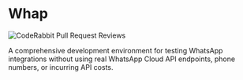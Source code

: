 # Whap

![CodeRabbit Pull Request Reviews](https://img.shields.io/coderabbit/prs/github/fdarian/whap?utm_source=oss&utm_medium=github&utm_campaign=fdarian%2Fwhap&labelColor=171717&color=FF570A&link=https%3A%2F%2Fcoderabbit.ai&label=CodeRabbit+Reviews)

A comprehensive development environment for testing WhatsApp integrations without using real WhatsApp Cloud API endpoints, phone numbers, or incurring API costs.
